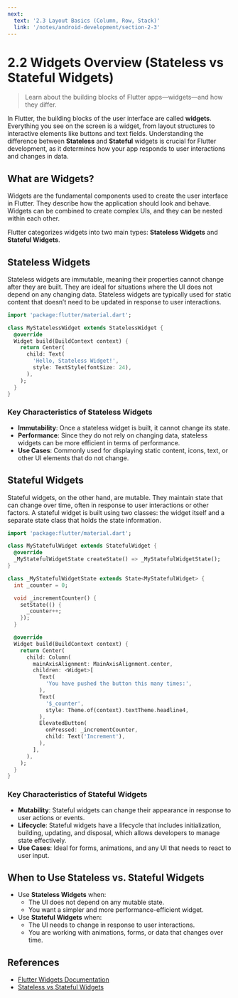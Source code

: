 ```yaml
---
next:
  text: '2.3 Layout Basics (Column, Row, Stack)'
  link: '/notes/android-development/section-2-3'
---
```


# 2.2 Widgets Overview (Stateless vs Stateful Widgets)

> Learn about the building blocks of Flutter apps—widgets—and how they differ.

In Flutter, the building blocks of the user interface are called **widgets**. Everything you see on the screen is a widget, from layout structures to interactive elements like buttons and text fields. Understanding the difference between **Stateless** and **Stateful** widgets is crucial for Flutter development, as it determines how your app responds to user interactions and changes in data.

## What are Widgets?

Widgets are the fundamental components used to create the user interface in Flutter. They describe how the application should look and behave. Widgets can be combined to create complex UIs, and they can be nested within each other.

Flutter categorizes widgets into two main types: **Stateless Widgets** and **Stateful Widgets**.

## Stateless Widgets

Stateless widgets are immutable, meaning their properties cannot change after they are built. They are ideal for situations where the UI does not depend on any changing data. Stateless widgets are typically used for static content that doesn’t need to be updated in response to user interactions.

```dart
import 'package:flutter/material.dart';

class MyStatelessWidget extends StatelessWidget {
  @override
  Widget build(BuildContext context) {
    return Center(
      child: Text(
        'Hello, Stateless Widget!',
        style: TextStyle(fontSize: 24),
      ),
    );
  }
}
```

### Key Characteristics of Stateless Widgets

- **Immutability**: Once a stateless widget is built, it cannot change its state.
- **Performance**: Since they do not rely on changing data, stateless widgets can be more efficient in terms of performance.
- **Use Cases**: Commonly used for displaying static content, icons, text, or other UI elements that do not change.

## Stateful Widgets

Stateful widgets, on the other hand, are mutable. They maintain state that can change over time, often in response to user interactions or other factors. A stateful widget is built using two classes: the widget itself and a separate state class that holds the state information.

```dart
import 'package:flutter/material.dart';

class MyStatefulWidget extends StatefulWidget {
  @override
  _MyStatefulWidgetState createState() => _MyStatefulWidgetState();
}

class _MyStatefulWidgetState extends State<MyStatefulWidget> {
  int _counter = 0;

  void _incrementCounter() {
    setState(() {
      _counter++;
    });
  }

  @override
  Widget build(BuildContext context) {
    return Center(
      child: Column(
        mainAxisAlignment: MainAxisAlignment.center,
        children: <Widget>[
          Text(
            'You have pushed the button this many times:',
          ),
          Text(
            '$_counter',
            style: Theme.of(context).textTheme.headline4,
          ),
          ElevatedButton(
            onPressed: _incrementCounter,
            child: Text('Increment'),
          ),
        ],
      ),
    );
  }
}
```

### Key Characteristics of Stateful Widgets

- **Mutability**: Stateful widgets can change their appearance in response to user actions or events.
- **Lifecycle**: Stateful widgets have a lifecycle that includes initialization, building, updating, and disposal, which allows developers to manage state effectively.
- **Use Cases**: Ideal for forms, animations, and any UI that needs to react to user input.

## When to Use Stateless vs. Stateful Widgets

- Use **Stateless Widgets** when:
  - The UI does not depend on any mutable state.
  - You want a simpler and more performance-efficient widget.
- Use **Stateful Widgets** when:
  - The UI needs to change in response to user interactions.
  - You are working with animations, forms, or data that changes over time.

## References

- [Flutter Widgets Documentation](https://flutter.dev/docs/development/ui/widgets-intro)
- [Stateless vs Stateful Widgets](https://flutter.dev/docs/development/ui/widgets-intro#stateful-vs-stateless-widgets)
